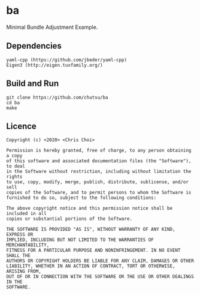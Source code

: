 # ba

Minimal Bundle Adjustment Example.


## Dependencies

    yaml-cpp (https://github.com/jbeder/yaml-cpp)
    Eigen3 (http://eigen.tuxfamily.org/)


## Build and Run

    git clone https://github.com/chutsu/ba
    cd ba
    make


## Licence

```
Copyright (c) <2020> <Chris Choi>

Permission is hereby granted, free of charge, to any person obtaining a copy
of this software and associated documentation files (the "Software"), to deal
in the Software without restriction, including without limitation the rights
to use, copy, modify, merge, publish, distribute, sublicense, and/or sell
copies of the Software, and to permit persons to whom the Software is
furnished to do so, subject to the following conditions:

The above copyright notice and this permission notice shall be included in all
copies or substantial portions of the Software.

THE SOFTWARE IS PROVIDED "AS IS", WITHOUT WARRANTY OF ANY KIND, EXPRESS OR
IMPLIED, INCLUDING BUT NOT LIMITED TO THE WARRANTIES OF MERCHANTABILITY,
FITNESS FOR A PARTICULAR PURPOSE AND NONINFRINGEMENT. IN NO EVENT SHALL THE
AUTHORS OR COPYRIGHT HOLDERS BE LIABLE FOR ANY CLAIM, DAMAGES OR OTHER
LIABILITY, WHETHER IN AN ACTION OF CONTRACT, TORT OR OTHERWISE, ARISING FROM,
OUT OF OR IN CONNECTION WITH THE SOFTWARE OR THE USE OR OTHER DEALINGS IN THE
SOFTWARE.
```
